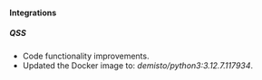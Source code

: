 #### Integrations

##### QSS
- Code functionality improvements.
- Updated the Docker image to: *demisto/python3:3.12.7.117934*.